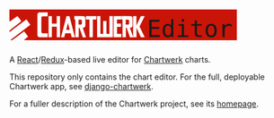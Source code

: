 # <a href='https://dallasmorningnews.github.io/chartwerk/'><img src='docs/logo.png' height='55'></a>


A [React](https://facebook.github.io/react/)/[Redux](http://redux.js.org/)-based live editor for [Chartwerk](https://dallasmorningnews.github.io/chartwerk/) charts.

This repository only contains the chart editor. For the full, deployable Chartwerk app, see [django-chartwerk](https://github.com/DallasMorningNews/django-chartwerk-redux).

For a fuller description of the Chartwerk project, see its [homepage](https://dallasmorningnews.github.io/chartwerk/).
